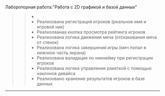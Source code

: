 Лабороторная работа:"Работа с 2D графикой и базой данных"
>>- 
>>- Реализована регистрация игроков (реальное имя и игровой ник)
>>- Реализованаа кнопка просмотра рейтинга игроков
>>- Реализована логика движения мяча (отскакивания мяча от стенок)
>>- Реализована логика завершения игры (мяч попал в нижнюю часть экрана)
>>- Реализована валидация по никнейму при регистрации игроков 
>>- Реализована логика управления ракеткой с помощью наклонов девайса
>>- Реализовано хранение результатов игроков в базе данных
---
